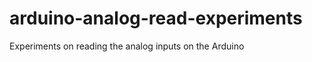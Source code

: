 arduino-analog-read-experiments
===============================

Experiments on reading the analog inputs on the Arduino
